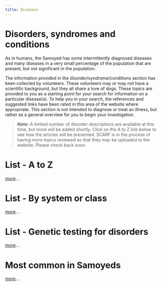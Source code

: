 ```yaml
---
title: Diseases
---
```

# Disorders, syndromes and conditions

As in humans, the Samoyed has some intermittently diagnosed diseases and many diseases in a very small percentage of the population that are present, but not significant in the population.

The information provided in the disorder/syndrome/conditions section has been collected by volunteers.
These volunteers may or may not have a scientific background, but they all share a love of dogs.
These topics are provided to you as a starting point for your search for information on a particular disease(s).
To help you in your search, the references and suggested links have been rated in this area of the website where appropriate.
This section is not intended to diagnose or treat an illness, but rather as a general overview for you to begin your investigation.

> **Note:** A limited number of disorder descriptions are available at this time, but more will be added shortly.
> Click on the A to Z link below to see how the articles will be presented.
> SCARF is in the process of having more topics reviewed so that they may be uploaded to the website.
> Please check back soon.

# List - A to Z

[more](/diseases/a-to-z-diseases)...

# List - By system or class

[more](/diseases/by-system-or-class)...

# List - Genetic testing for disorders

[more](https://www.samoyedhealthfoundation.org/diseases/genetic-disorders/)...

# Most common in Samoyeds

[more](/diseases/most-common-diagnoses)...